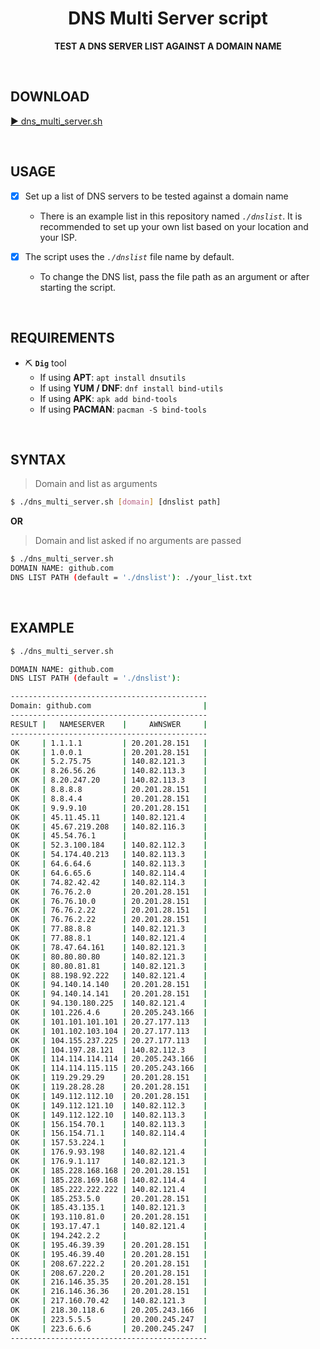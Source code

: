 <h1 align="center">DNS Multi Server script</h1>
<p align="center">
<b>TEST A DNS SERVER LIST AGAINST A DOMAIN NAME</b>
</p>

<BR>

## DOWNLOAD

[▶️ dns_multi_server.sh](https://raw.githubusercontent.com/diasdmhub/scripts/master/dns_multi_server/dns_multi_server.sh)

<BR>

## USAGE

- [X] Set up a list of DNS servers to be tested against a domain name
  - There is an example list in this repository named _`./dnslist`_. It is recommended to set up your own list based on your location and your ISP.

- [X] The script uses the _`./dnslist`_ file name by default.
  - To change the DNS list, pass the file path as an argument or after starting the script.

<BR>

## REQUIREMENTS

- ⛏️ **`Dig`** tool
  - If using **APT**: `apt install dnsutils`
  - If using **YUM / DNF**: `dnf install bind-utils`
  - If using **APK**: `apk add bind-tools`
  - If using **PACMAN**: `pacman -S bind-tools`

<BR>

## SYNTAX

> Domain and list as arguments
```bash
$ ./dns_multi_server.sh [domain] [dnslist path]
```

**OR**

> Domain and list asked if no arguments are passed
```bash
$ ./dns_multi_server.sh
DOMAIN NAME: github.com
DNS LIST PATH (default = './dnslist'): ./your_list.txt
```

<BR>

## EXAMPLE

```bash
$ ./dns_multi_server.sh 

DOMAIN NAME: github.com
DNS LIST PATH (default = './dnslist'): 

--------------------------------------------
Domain: github.com                         |
--------------------------------------------
RESULT |   NAMESERVER    |     AWNSWER     |
--------------------------------------------
OK     | 1.1.1.1         | 20.201.28.151   |
OK     | 1.0.0.1         | 20.201.28.151   |
OK     | 5.2.75.75       | 140.82.121.3    |
OK     | 8.26.56.26      | 140.82.113.3    |
OK     | 8.20.247.20     | 140.82.113.3    |
OK     | 8.8.8.8         | 20.201.28.151   |
OK     | 8.8.4.4         | 20.201.28.151   |
OK     | 9.9.9.10        | 20.201.28.151   |
OK     | 45.11.45.11     | 140.82.121.4    |
OK     | 45.67.219.208   | 140.82.116.3    |
OK     | 45.54.76.1      |                 |
OK     | 52.3.100.184    | 140.82.112.3    |
OK     | 54.174.40.213   | 140.82.113.3    |
OK     | 64.6.64.6       | 140.82.113.3    |
OK     | 64.6.65.6       | 140.82.114.4    |
OK     | 74.82.42.42     | 140.82.114.3    |
OK     | 76.76.2.0       | 20.201.28.151   |
OK     | 76.76.10.0      | 20.201.28.151   |
OK     | 76.76.2.22      | 20.201.28.151   |
OK     | 76.76.2.22      | 20.201.28.151   |
OK     | 77.88.8.8       | 140.82.121.3    |
OK     | 77.88.8.1       | 140.82.121.4    |
OK     | 78.47.64.161    | 140.82.121.3    |
OK     | 80.80.80.80     | 140.82.121.3    |
OK     | 80.80.81.81     | 140.82.121.3    |
OK     | 88.198.92.222   | 140.82.121.4    |
OK     | 94.140.14.140   | 20.201.28.151   |
OK     | 94.140.14.141   | 20.201.28.151   |
OK     | 94.130.180.225  | 140.82.121.4    |
OK     | 101.226.4.6     | 20.205.243.166  |
OK     | 101.101.101.101 | 20.27.177.113   |
OK     | 101.102.103.104 | 20.27.177.113   |
OK     | 104.155.237.225 | 20.27.177.113   |
OK     | 104.197.28.121  | 140.82.112.3    |
OK     | 114.114.114.114 | 20.205.243.166  |
OK     | 114.114.115.115 | 20.205.243.166  |
OK     | 119.29.29.29    | 20.201.28.151   |
OK     | 119.28.28.28    | 20.201.28.151   |
OK     | 149.112.112.10  | 20.201.28.151   |
OK     | 149.112.121.10  | 140.82.112.3    |
OK     | 149.112.122.10  | 140.82.113.3    |
OK     | 156.154.70.1    | 140.82.113.3    |
OK     | 156.154.71.1    | 140.82.114.4    |
OK     | 157.53.224.1    |                 |
OK     | 176.9.93.198    | 140.82.121.4    |
OK     | 176.9.1.117     | 140.82.121.3    |
OK     | 185.228.168.168 | 20.201.28.151   |
OK     | 185.228.169.168 | 140.82.114.4    |
OK     | 185.222.222.222 | 140.82.121.4    |
OK     | 185.253.5.0     | 20.201.28.151   |
OK     | 185.43.135.1    | 140.82.121.3    |
OK     | 193.110.81.0    | 20.201.28.151   |
OK     | 193.17.47.1     | 140.82.121.4    |
OK     | 194.242.2.2     |                 |
OK     | 195.46.39.39    | 20.201.28.151   |
OK     | 195.46.39.40    | 20.201.28.151   |
OK     | 208.67.222.2    | 20.201.28.151   |
OK     | 208.67.220.2    | 20.201.28.151   |
OK     | 216.146.35.35   | 20.201.28.151   |
OK     | 216.146.36.36   | 20.201.28.151   |
OK     | 217.160.70.42   | 140.82.121.3    |
OK     | 218.30.118.6    | 20.205.243.166  |
OK     | 223.5.5.5       | 20.200.245.247  |
OK     | 223.6.6.6       | 20.200.245.247  |
--------------------------------------------
```
